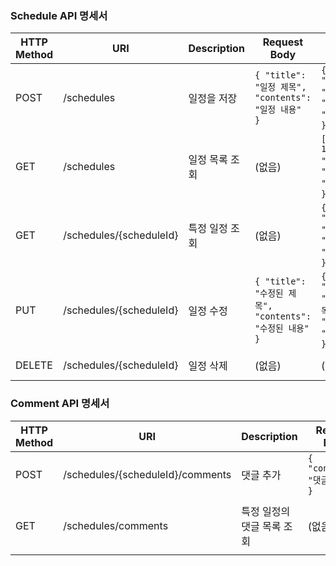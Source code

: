 
### Schedule API 명세서

| HTTP Method | URI                     | Description                        | Request Body                         | Response Body                                  | Status Code        |
|-------------|-------------------------|------------------------------------|--------------------------------------|------------------------------------------------|---------------------|
| POST        | /schedules              | 일정을 저장                      | `{ "title": "일정 제목", "contents": "일정 내용" }` | `{ "id": 1, "title": "일정 제목", "contents": "일정 내용" }` | 201 Created         |
| GET         | /schedules              | 일정 목록 조회                   | (없음)                             | `[ { "id": 1, "title": "일정 제목", "contents": "일정 내용" }, ...]` | 200 OK              |
| GET         | /schedules/{scheduleId} | 특정 일정 조회                   | (없음)                             | `{ "id": 1, "title": "일정 제목", "contents": "일정 내용" }` | 200 OK              |
| PUT         | /schedules/{scheduleId}         | 일정 수정                        | `{ "title": "수정된 제목", "contents": "수정된 내용" }` | `{ "id": 1, "title": "수정된 제목", "contents": "수정된 내용" }` | 200 OK              |
| DELETE      | /schedules/{scheduleId}         | 일정 삭제                        | (없음)                             | (없음)                                         | 204 No Content      |

### Comment API 명세서

| HTTP Method | URI                      | Description                        | Request Body                         | Response Body                                  | Status Code        |
|-------------|--------------------------|------------------------------------|--------------------------------------|------------------------------------------------|---------------------|
| POST        | /schedules/{scheduleId}/comments | 댓글 추가                        | `{ "contents": "댓글 내용" }`      | `{ "id": 1, "schedule_id": 1, "contents": "댓글 내용" }` | 201 Created         |
| GET         | /schedules/comments | 특정 일정의 댓글 목록 조회      | (없음)                             | `[ { "id": 1, "schedule_id": 1, "contents": "댓글 내용" }, ...]` | 200 OK              |
